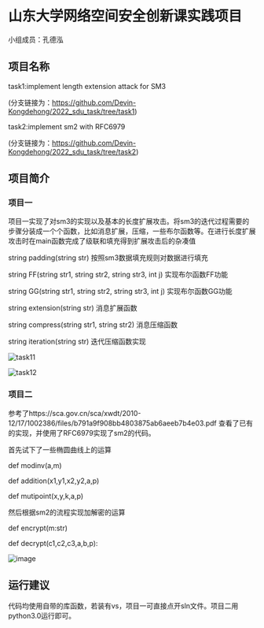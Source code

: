 # 山东大学网络空间安全创新课实践项目
小组成员：孔德泓
## 项目名称
task1:implement length extension attack for SM3

(分支链接为：https://github.com/Devin-Kongdehong/2022_sdu_task/tree/task1)

task2:implement sm2 with RFC6979

(分支链接为：https://github.com/Devin-Kongdehong/2022_sdu_task/tree/task2)
## 项目简介
### 项目一
项目一实现了对sm3的实现以及基本的长度扩展攻击。将sm3的迭代过程需要的步骤分装成一个个函数，比如消息扩展，压缩，一些布尔函数等。在进行长度扩展攻击时在main函数完成了级联和填充得到扩展攻击后的杂凑值

string padding(string str) 按照sm3数据填充规则对数据进行填充 

string FF(string str1, string str2, string str3, int j) 实现布尔函数FF功能

string GG(string str1, string str2, string str3, int j) 实现布尔函数GG功能

string extension(string str) 消息扩展函数

string compress(string str1, string str2) 消息压缩函数

string iteration(string str) 迭代压缩函数实现

![task11](https://user-images.githubusercontent.com/77255629/182004064-d1e9933e-2118-486f-9e97-10fd6d8a120e.png)

![task12](https://user-images.githubusercontent.com/77255629/182004070-9e8ba321-8c7b-45a5-b45c-2ee1c3195e5f.png)


### 项目二
参考了https://sca.gov.cn/sca/xwdt/2010-12/17/1002386/files/b791a9f908bb4803875ab6aeeb7b4e03.pdf
查看了已有的实现，并使用了RFC6979实现了sm2的代码。

首先试下了一些椭圆曲线上的运算

def modinv(a,m)

def addition(x1,y1,x2,y2,a,p)

def mutipoint(x,y,k,a,p)

然后根据sm2的流程实现加解密的运算

def encrypt(m:str)

def decrypt(c1,c2,c3,a,b,p):

![image](https://user-images.githubusercontent.com/77255629/180713954-d3d2bae7-981a-4f47-852b-2922871a7e9e.png)

## 运行建议
代码均使用自带的库函数，若装有vs，项目一可直接点开sln文件。项目二用python3.0运行即可。











